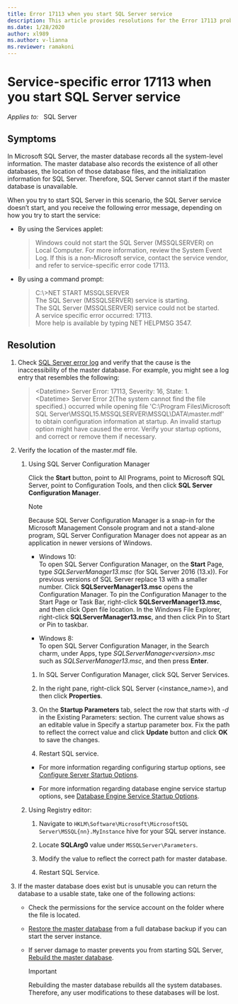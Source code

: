 ```yaml
---
title: Error 17113 when you start SQL Server service
description: This article provides resolutions for the Error 17113 problem that occurs when you start SQL Server service.
ms.date: 1/28/2020
author: xl989
ms.author: v-lianna
ms.reviewer: ramakoni
---
```


# Service-specific error 17113 when you start SQL Server service

_Applies to:_ &nbsp; SQL Server

## Symptoms

In Microsoft SQL Server, the master database records all the system-level information. The master database also records the existence of all other databases, the location of those database files, and the initialization information for SQL Server. Therefore, SQL Server cannot start if the master database is unavailable.

When you try to start SQL Server in this scenario, the SQL Server service doesn’t start, and you receive the following error message, depending on how you try to start the service:

- By using the Services applet:

    > Windows could not start the SQL Server (MSSQLSERVER) on Local Computer. For more information, review the System Event Log. If this is a non-Microsoft service, contact the service vendor, and refer to service-specific error code 17113.

- By using a command prompt:

    > C:\\>NET START MSSQLSERVER  
    The SQL Server (MSSQLSERVER) service is starting.  
    The SQL Server (MSSQLSERVER) service could not be started.  
    A service specific error occurred: 17113.  
    More help is available by typing NET HELPMSG 3547.

## Resolution

1. Check [SQL Server error log](https://docs.microsoft.com/sql/tools/configuration-manager/viewing-the-sql-server-error-log) and verify that the cause is the inaccessibility of the master database. For example, you might see a log entry that resembles the following:

    > \<Datetime> Server      Error: 17113, Severity: 16, State: 1.  
    \<Datetime> Server      Error 2(The system cannot find the file specified.) occurred while opening file 'C:\Program Files\Microsoft SQL Server\MSSQL15.MSSQLSERVER\MSSQL\DATA\master.mdf' to obtain configuration information at startup. An invalid startup option might have caused the error. Verify your startup options, and correct or remove them if necessary.

2. Verify the location of the master.mdf file.

    1. Using SQL Server Configuration Manager

        Click the **Start** button, point to All Programs, point to Microsoft SQL Server, point to Configuration Tools, and then click **SQL Server Configuration Manager**.

        > [!NOTE]
        > Because SQL Server Configuration Manager is a snap-in for the Microsoft Management Console program and not a stand-alone program, SQL Server Configuration Manager does not appear as an application in newer versions of Windows.

        - Windows 10:  
            To open SQL Server Configuration Manager, on the **Start** Page, type *SQLServerManager13.msc* (for SQL Server 2016 (13.x)). For previous versions of SQL Server replace 13 with a smaller number. Click **SQLServerManager13.msc** opens the Configuration Manager. To pin the Configuration Manager to the Start Page or Task Bar, right-click **SQLServerManager13.msc**, and then click Open file location. In the Windows File Explorer, right-click **SQLServerManager13.msc**, and then click Pin to Start or Pin to taskbar.

        - Windows 8:  
            To open SQL Server Configuration Manager, in the Search charm, under Apps, type *SQLServerManager\<version>.msc* such as *SQLServerManager13.msc*, and then press **Enter**.

        1. In SQL Server Configuration Manager, click SQL Server Services.

        1. In the right pane, right-click SQL Server (\<instance_name>), and then click **Properties**.
        1. On the **Startup Parameters** tab, select the row that starts with *-d* in the Existing Parameters: section. The current value shows as an editable value in Specify a startup parameter box. Fix the path to reflect the correct value and click **Update** button and click **OK** to save the changes.
        1. Restart SQL service.

        - For more information regarding configuring startup options, see [Configure Server Startup Options](/sql/database-engine/configure-windows/scm-services-configure-server-startup-options).

        - For more information regarding database engine service startup options, see [Database Engine Service Startup Options](/sql/database-engine/configure-windows/database-engine-service-startup-options).

    2. Using Registry editor:

        1. Navigate to `HKLM\Software\Microsoft\MicrosoftSQL Server\MSSQL{nn}.MyInstance` hive for your SQL server instance.

        1. Locate **SQLArg0** value under `MSSQLServer\Parameters`.
        1. Modify the value to reflect the correct path for master database.
        1. Restart SQL Service.

3. If the master database does exist but is unusable you can return the database to a usable state, take one of the following actions:

    - Check the permissions for the service account on the folder where the file is located.
    - [Restore the master database](/sql/relational-databases/backup-restore/restore-the-master-database-transact-sql?view=sql-server-ver15) from a full database backup if you can start the server instance.
    - If server damage to master prevents you from starting SQL Server, [Rebuild the master database](/sql/relational-databases/databases/rebuild-system-databases).

        > [!IMPORTANT]
        > Rebuilding the master database rebuilds all the system databases. Therefore, any user modifications to these databases will be lost.
